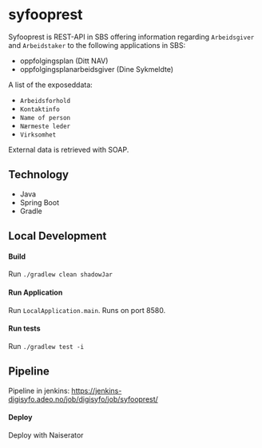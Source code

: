 # syfooprest

Syfooprest is REST-API in SBS offering information regarding `Arbeidsgiver` and `Arbeidstaker`
to the following applications in SBS:
* oppfolgingsplan (Ditt NAV)
* oppfolgingsplanarbeidsgiver (Dine Sykmeldte)

A list of the exposeddata:
* `Arbeidsforhold`
* `Kontaktinfo`
* `Name of person`
* `Nærmeste leder`
* `Virksomhet`

External data is retrieved with SOAP.

## Technology
* Java
* Spring Boot
* Gradle

## Local Development

#### Build
Run `./gradlew clean shadowJar`

#### Run Application

Run `LocalApplication.main`. Runs on port 8580.

#### Run tests

Run `./gradlew test -i`

## Pipeline

Pipeline in jenkins: https://jenkins-digisyfo.adeo.no/job/digisyfo/job/syfooprest/

#### Deploy

Deploy with Naiserator
